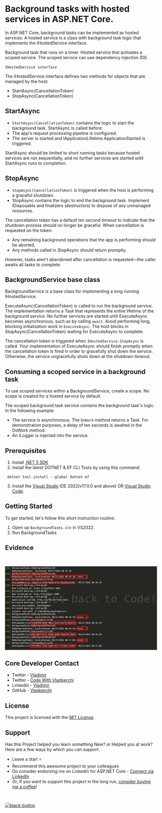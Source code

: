 # Background tasks with hosted services in ASP.NET Core.

In ASP.NET Core, background tasks can be implemented as hosted services. A hosted service is a class with background task logic that implements the IHostedService interface.

Background task that runs on a timer.
Hosted service that activates a scoped service. The scoped service can use dependency injection (DI).

`IHostedService interface`

The IHostedService interface defines two methods for objects that are managed by the host:

- StartAsync(CancellationToken)
- StopAsync(CancellationToken)

## StartAsync

- `StartAsync(CancellationToken)` contains the logic to start the background task. StartAsync is called before:
- The app's request processing pipeline is configured.
- The server is started and IApplicationLifetime.ApplicationStarted is triggered.

StartAsync should be limited to short running tasks because hosted services are run sequentially, and no further services are started until StartAsync runs to completion.

## StopAsync

- `StopAsync(CancellationToken)` is triggered when the host is performing a graceful shutdown.
- StopAsync contains the logic to end the background task. Implement IDisposable and finalizers (destructors) to dispose of any unmanaged resources.

The cancellation token has a default ten second timeout to indicate that the shutdown process should no longer be graceful. When cancellation is requested on the token:

- Any remaining background operations that the app is performing should be aborted.
- Any methods called in StopAsync should return promptly.

However, tasks aren't abandoned after cancellation is requested—the caller awaits all tasks to complete.

## BackgroundService base class

BackgroundService is a base class for implementing a long running IHostedService.

ExecuteAsync(CancellationToken) is called to run the background service. The implementation returns a Task that represents the entire lifetime of the background service. No further services are started until ExecuteAsync becomes asynchronous, such as by calling `await`. Avoid performing long, blocking initialization work in `ExecuteAsync`. The host blocks in StopAsync(CancellationToken) waiting for ExecuteAsync to complete.

The cancellation token is triggered when `IHostedService.StopAsync` is called. Your implementation of ExecuteAsync should finish promptly when the cancellation token is fired in order to gracefully shut down the service. Otherwise, the service ungracefully shuts down at the shutdown timeout.

## Consuming a scoped service in a background task

To use scoped services within a BackgroundService, create a scope. No scope is created for a hosted service by default.

The scoped background task service contains the background task's logic. In the following example:

- The service is asynchronous. The `DoWork` method returns a Task. For demonstration purposes, a delay of ten seconds is awaited in the DoWork method.
- An ILogger is injected into the service.

## Prerequisites

1. Install [.NET 5 SDK][dotnetdownload-url]
2. Install the latest DOTNET & EF CLI Tools by using this command:

```
 dotnet tool install --global dotnet-ef
```

3. Install the [Visual Studio][vsdownload-url] IDE 2022(v17.0.0 and above) OR [Visual Studio Code][vscodedownload-url].

## Getting Started

To get started, let's follow this short instruction routine:

1. Open up `BackgroundTasks.sln` in VS2022.
2. Run BackgroundTasks

## Evidence

<br />
<p align="center">
  <a href="https://github.com/vladperchi/BackgroundTasks">
    <img src="https://github.com/vladperchi/BackgroundTasks/blob/master/docs/image/BackgroundTasks.jpg" alt="Background Tasks Result">
  </a>
</p>

## Core Developer Contact

- Twitter - [Vladimir][twitter-vlad-url]
- Twitter - [Code With Vladperchi][twitter-code-url]
- Linkedin - [Vladimir][linkedin-url]
- GitHub - [Vladperchi][github-url]

## License

This project is licensed with the [MIT License][license-url].

## Support

Has this Project helped you learn something New? or Helped you at work?
Here are a few ways by which you can support.

- Leave a star! :star:
- Recommend this awesome project to your colleagues
- Do consider endorsing me on LinkedIn for ASP.NET Core - [Connect via LinkedIn][linkedin-url]
- Or, If you want to support this project in the long run, [consider buying me a coffee][buymeacoffee-url]!

<br />

<a href="https://www.buymeacoffee.com/codewithvlad"><img width="250" alt="black-button" src="https://user-images.githubusercontent.com/31455818/138557309-27587d91-7b82-4cab-96bb-90f4f4e600f1.png" ></a>

[vsdownload-url]: https://visualstudio.microsoft.com/es/vs/community/
[vscodedownload-url]: https://code.visualstudio.com
[postmandownload-url]: https://www.postman.com/downloads/
[postmancollection-url]: https://github.com/vladperchi/HureIT/blob/master/postman/HureIT.Postman.json
[dockerwininstall-url]: https://docs.docker.com/docker-for-windows/install/
[coredownload-url]: https://docs.microsoft.com/en-us/ef/core/
[dotnetdownload-url]: https://dotnet.microsoft.com/download/dotnet/5.0
[structure-url]: https://github.com/vladperchi/HureIT/blob/master/docs/md/api-project-structure.md
[migrations-url]: https://github.com/vladperchi/HureIT/blob/master/docs/md/api-migrations-guide.md
[build-shield]: https://img.shields.io/endpoint.svg?url=https%3A%2F%2Factions-badge.atrox.dev%2Fvladperchi%2FHureIT%2Fbadge&style=flat-square
[build-url]: https://github.com/vladperchi/HureIT/actions
[contributors-shield]: https://img.shields.io/github/contributors/vladperchi/HureIT.svg?style=flat-square
[contributors-url]: https://github.com/vladperchi/HureIT/graphs/contributors
[forks-shield]: https://img.shields.io/github/forks/vladperchi/HureIT?style=flat-square
[forks-url]: https://github.com/vladperchi/HureIT/network/members
[stars-shield]: https://img.shields.io/github/stars/vladperchi/HureIT.svg?style=flat-square
[stars-url]: https://img.shields.io/github/stars/vladperchi/HureIT?style=flat-square
[issues-shield]: https://img.shields.io/github/issues/vladperchi/HureIT?style=flat-square
[issues-url]: https://github.com/vladperchi/HureIT/issues
[license-shield]: https://img.shields.io/github/license/vladperchi/HureIT?style=flat-square
[license-url]: https://github.com/vladperchi/HureIT/blob/master/LICENSE
[linkedin-shield]: https://img.shields.io/badge/-LinkedIn-black.svg?style=flat-square&logo=linkedin&colorB=555
[linkedin-url]: https://www.linkedin.com/in/vladperchi/
[github-url]: https://github.com/vladperchi/
[blog-url]: https://www.codewithvladperchi.com
[twitter-code-url]: https://www.twitter.com/codewithvlad
[twitter-vlad-url]: https://www.twitter.com/vladperchi
[buymeacoffee-url]: https://www.buymeacoffee.com/codewithvlad
[conventional-commits-shield]: https://img.shields.io/badge/Conventional%20Commits-1.0.0-%23FE5196?logo=conventionalcommits&logoColor=white
[conventional-commits-url]: https://conventionalcommits.org
